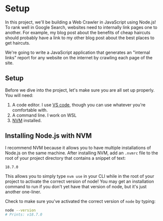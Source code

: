 # Setup

In this project, we'll be building a Web Crawler in JavaScript using Node.js! To rank well in Google Search, websites need to internally link pages one to another. For example, my blog post about the benefits of cheap haircuts should probably have a link to my other blog post about the best places to get haircuts.

We're going to write a JavaScript application that generates an "internal links" report for any website on the internet by crawling each page of the site.

## Setup

Before we dive into the project, let's make sure you are all set up properly. You will need:

1. A code editor. I use [VS code](https://code.visualstudio.com/), though you can use whatever you're comfortable with.
2. A command line. I work on WSL 
3. [NVM](https://github.com/nvm-sh/nvm) installed.

## Installing Node.js with NVM

I recommend NVM because it allows you to have multiple installations of Node.js on the same machine. After installing NVM, add an `.nvmrc` file to the root of your project directory that contains a snippet of text:

```
18.7.0
```

This allows you to simply type `nvm use` in your CLI while in the root of your project to activate the correct version of node! You may get an installation command to run if you don't yet have that version of node, but it's just another one-liner.

Check to make sure you've activated the correct version of `node` by typing:

```bash
node --version
# Prints: v18.7.0
```